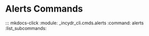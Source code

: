 # Alerts Commands

::: mkdocs-click
    :module: _incydr_cli.cmds.alerts
    :command: alerts
    :list_subcommands:
